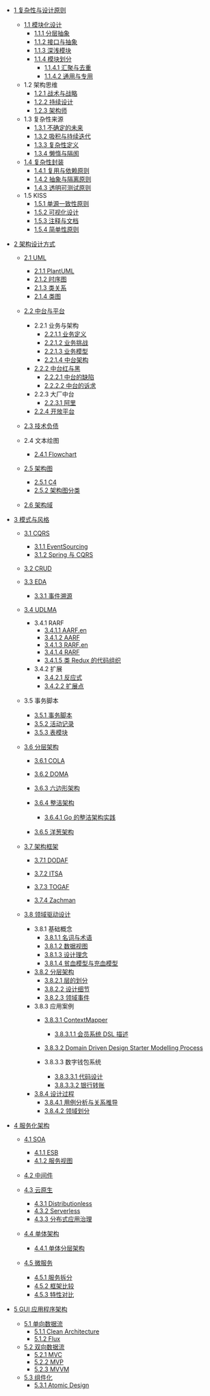   - [1 复杂性与设计原则](/复杂性与设计原则/README.md)
    - [1.1 模块化设计](/复杂性与设计原则/模块化设计/README.md)
      - [1.1.1 分层抽象](/复杂性与设计原则/模块化设计/分层抽象.md)
      - [1.1.2 接口与抽象](/复杂性与设计原则/模块化设计/接口与抽象.md)
      - [1.1.3 深浅模块](/复杂性与设计原则/模块化设计/深浅模块.md)
      - [1.1.4 模块划分](/复杂性与设计原则/模块化设计/模块划分/README.md)
        - [1.1.4.1 汇聚与去重](/复杂性与设计原则/模块化设计/模块划分/汇聚与去重.md)
        - [1.1.4.2 通用与专用](/复杂性与设计原则/模块化设计/模块划分/通用与专用.md)
    - 1.2 架构思维
      - [1.2.1 战术与战略](/复杂性与设计原则/架构思维/战术与战略.md)
      - [1.2.2 持续设计](/复杂性与设计原则/架构思维/持续设计.md)
      - [1.2.3 架构师](/复杂性与设计原则/架构思维/架构师.md)
    - 1.3 复杂性来源
      - [1.3.1 不确定的未来](/复杂性与设计原则/复杂性来源/不确定的未来.md)
      - [1.3.2 吸积与持续迭代](/复杂性与设计原则/复杂性来源/吸积与持续迭代.md)
      - [1.3.3 复杂性定义](/复杂性与设计原则/复杂性来源/复杂性定义.md)
      - [1.3.4 懒惰与隔阂](/复杂性与设计原则/复杂性来源/懒惰与隔阂.md)
    - [1.4 复杂性封装](/复杂性与设计原则/复杂性封装/README.md)
      - [1.4.1 复用与依赖原则](/复杂性与设计原则/复杂性封装/复用与依赖原则.md)
      - [1.4.2 抽象与隔离原则](/复杂性与设计原则/复杂性封装/抽象与隔离原则.md)
      - [1.4.3 透明可测试原则](/复杂性与设计原则/复杂性封装/透明可测试原则.md)
    - 1.5 KISS
      - [1.5.1 单源一致性原则](/复杂性与设计原则/KISS/单源一致性原则.md)
      - [1.5.2 可视化设计](/复杂性与设计原则/KISS/可视化设计.md)
      - [1.5.3 注释与文档](/复杂性与设计原则/KISS/注释与文档.md)
      - [1.5.4 简单性原则](/复杂性与设计原则/KISS/简单性原则.md)
  - [2 架构设计方式](/架构设计方式/README.md)
    - [2.1 UML](/架构设计方式/UML/README.md)
      - [2.1.1 PlantUML](/架构设计方式/UML/PlantUML.md)
      - [2.1.2 时序图](/架构设计方式/UML/时序图.md)
      - [2.1.3 类关系](/架构设计方式/UML/类关系.md)
      - [2.1.4 类图](/架构设计方式/UML/类图.md)
    - [2.2 中台与平台](/架构设计方式/中台与平台/README.md)
      - 2.2.1 业务与架构
        - [2.2.1.1 业务定义](/架构设计方式/中台与平台/业务与架构/业务定义.md)
        - [2.2.1.2 业务挑战](/架构设计方式/中台与平台/业务与架构/业务挑战.md)
        - [2.2.1.3 业务模型](/架构设计方式/中台与平台/业务与架构/业务模型.md)
        - [2.2.1.4 中台架构](/架构设计方式/中台与平台/业务与架构/中台架构.md)
      - [2.2.2 中台红与黑](/架构设计方式/中台与平台/中台红与黑/README.md)
        - [2.2.2.1 中台的缺陷](/架构设计方式/中台与平台/中台红与黑/中台的缺陷.md)
        - [2.2.2.2 中台的诉求](/架构设计方式/中台与平台/中台红与黑/中台的诉求.md)
      - 2.2.3 大厂中台
        - [2.2.3.1 阿里](/架构设计方式/中台与平台/大厂中台/阿里.md)
      - [2.2.4 开放平台](/架构设计方式/中台与平台/开放平台/README.md)
        
    - [2.3 技术负债](/架构设计方式/技术负债/README.md)
      
    - 2.4 文本绘图
      - [2.4.1 Flowchart](/架构设计方式/文本绘图/Flowchart.md)
    - [2.5 架构图](/架构设计方式/架构图/README.md)
      - [2.5.1 C4](/架构设计方式/架构图/C4.md)
      - [2.5.2 架构图分类](/架构设计方式/架构图/架构图分类.md)
    - [2.6 架构域](/架构设计方式/架构域/README.md)
      
  - [3 模式与风格](/模式与风格/README.md)
    - [3.1 CQRS](/模式与风格/CQRS/README.md)
      - [3.1.1 EventSourcing](/模式与风格/CQRS/EventSourcing.md)
      - [3.1.2 Spring 与 CQRS](/模式与风格/CQRS/Spring%20与%20CQRS.md)
    - [3.2 CRUD](/模式与风格/CRUD/README.md)
      
    - [3.3 EDA](/模式与风格/EDA/README.md)
      - [3.3.1 事件溯源](/模式与风格/EDA/事件溯源.md)
    - [3.4 UDLMA](/模式与风格/UDLMA/README.md)
      - 3.4.1 RARF
        - [3.4.1.1 AARF.en](/模式与风格/UDLMA/RARF/AARF.en.md)
        - [3.4.1.2 AARF](/模式与风格/UDLMA/RARF/AARF.md)
        - [3.4.1.3 RARF.en](/模式与风格/UDLMA/RARF/RARF.en.md)
        - [3.4.1.4 RARF](/模式与风格/UDLMA/RARF/RARF.md)
        - [3.4.1.5 类 Redux 的代码组织](/模式与风格/UDLMA/RARF/类%20Redux%20的代码组织.md)
      - 3.4.2 扩展
        - [3.4.2.1 反应式](/模式与风格/UDLMA/扩展/反应式.md)
        - [3.4.2.2 扩展点](/模式与风格/UDLMA/扩展/扩展点.md)
    - 3.5 事务脚本
      - [3.5.1 事务脚本](/模式与风格/事务脚本/事务脚本.md)
      - [3.5.2 活动记录](/模式与风格/事务脚本/活动记录.md)
      - [3.5.3 表模块](/模式与风格/事务脚本/表模块.md)
    - [3.6 分层架构](/模式与风格/分层架构/README.md)
      - [3.6.1 COLA](/模式与风格/分层架构/COLA/README.md)
        
      - [3.6.2 DOMA](/模式与风格/分层架构/DOMA/README.md)
        
      - [3.6.3 六边形架构](/模式与风格/分层架构/六边形架构/README.md)
        
      - [3.6.4 整洁架构](/模式与风格/分层架构/整洁架构/README.md)
        - [3.6.4.1 Go 的整洁架构实践](/模式与风格/分层架构/整洁架构/Go%20的整洁架构实践.md)
      - [3.6.5 洋葱架构](/模式与风格/分层架构/洋葱架构/README.md)
        
    - [3.7 架构框架](/模式与风格/架构框架/README.md)
      - [3.7.1 DODAF](/模式与风格/架构框架/DODAF.md)
      - [3.7.2 ITSA](/模式与风格/架构框架/ITSA.md)
      - [3.7.3 TOGAF](/模式与风格/架构框架/TOGAF/README.md)
        
      - [3.7.4 Zachman](/模式与风格/架构框架/Zachman.md)
    - [3.8 领域驱动设计](/模式与风格/领域驱动设计/README.md)
      - 3.8.1 基础概念
        - [3.8.1.1 名词与术语](/模式与风格/领域驱动设计/基础概念/名词与术语.md)
        - [3.8.1.2 数据视图](/模式与风格/领域驱动设计/基础概念/数据视图.md)
        - [3.8.1.3 设计理念](/模式与风格/领域驱动设计/基础概念/设计理念.md)
        - [3.8.1.4 贫血模型与充血模型](/模式与风格/领域驱动设计/基础概念/贫血模型与充血模型.md)
      - [3.8.2 分层架构](/模式与风格/领域驱动设计/分层架构/README.md)
        - [3.8.2.1 层的划分](/模式与风格/领域驱动设计/分层架构/层的划分.md)
        - [3.8.2.2 设计细节](/模式与风格/领域驱动设计/分层架构/设计细节.md)
        - [3.8.2.3 领域事件](/模式与风格/领域驱动设计/分层架构/领域事件.md)
      - 3.8.3 应用案例
        - [3.8.3.1 ContextMapper](/模式与风格/领域驱动设计/应用案例/ContextMapper/README.md)
          - [3.8.3.1.1 会员系统 DSL 描述](/模式与风格/领域驱动设计/应用案例/ContextMapper/会员系统%20DSL%20描述.md)
        - [3.8.3.2 Domain Driven Design Starter Modelling Process](/模式与风格/领域驱动设计/应用案例/Domain-Driven%20Design%20Starter%20Modelling%20Process/README.md)
          
        - 3.8.3.3 数字钱包系统
          - [3.8.3.3.1 代码设计](/模式与风格/领域驱动设计/应用案例/数字钱包系统/代码设计.md)
          - [3.8.3.3.2 银行转账](/模式与风格/领域驱动设计/应用案例/数字钱包系统/银行转账.md)
      - [3.8.4 设计过程](/模式与风格/领域驱动设计/设计过程/README.md)
        - [3.8.4.1 用例分析与关系推导](/模式与风格/领域驱动设计/设计过程/用例分析与关系推导.md)
        - [3.8.4.2 领域划分](/模式与风格/领域驱动设计/设计过程/领域划分.md)
  - [4 服务化架构](/服务化架构/README.md)
    - [4.1 SOA](/服务化架构/SOA/README.md)
      - [4.1.1 ESB](/服务化架构/SOA/ESB.md)
      - [4.1.2 服务视图](/服务化架构/SOA/服务视图.md)
    - [4.2 中间件](/服务化架构/中间件/README.md)
      
    - [4.3 云原生](/服务化架构/云原生/README.md)
      - [4.3.1 Distributionless](/服务化架构/云原生/Distributionless.md)
      - [4.3.2 Serverless](/服务化架构/云原生/Serverless.md)
      - [4.3.3 分布式应用治理](/服务化架构/云原生/分布式应用治理.md)
    - [4.4 单体架构](/服务化架构/单体架构/README.md)
      - [4.4.1 单体分层架构](/服务化架构/单体架构/单体分层架构.md)
    - [4.5 微服务](/服务化架构/微服务/README.md)
      - [4.5.1 服务拆分](/服务化架构/微服务/服务拆分.md)
      - [4.5.2 框架比较](/服务化架构/微服务/框架比较.md)
      - [4.5.3 特性对比](/服务化架构/微服务/特性对比.md)
  - [5 GUI 应用程序架构](/GUI%20应用程序架构/README.md)
    - [5.1 单向数据流](/GUI%20应用程序架构/单向数据流/README.md)
      - [5.1.1 Clean Architecture](/GUI%20应用程序架构/单向数据流/Clean%20Architecture.md)
      - [5.1.2 Flux](/GUI%20应用程序架构/单向数据流/Flux.md)
    - [5.2 双向数据流](/GUI%20应用程序架构/双向数据流/README.md)
      - [5.2.1 MVC](/GUI%20应用程序架构/双向数据流/MVC.md)
      - [5.2.2 MVP](/GUI%20应用程序架构/双向数据流/MVP.md)
      - [5.2.3 MVVM](/GUI%20应用程序架构/双向数据流/MVVM.md)
    - [5.3 组件化](/GUI%20应用程序架构/组件化/README.md)
      - [5.3.1 Atomic Design](/GUI%20应用程序架构/组件化/Atomic%20Design.md)